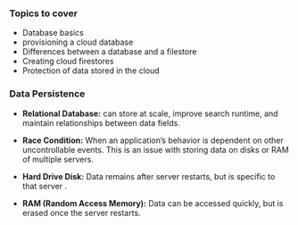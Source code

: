 
### Topics to cover

- Database basics
- provisioning a cloud database
- Differences between a database and a filestore
- Creating cloud firestores
- Protection of data stored in the cloud

### Data Persistence

- **Relational Database:** can store at scale, improve search runtime, and maintain relationships between data fields.

- **Race Condition:** When an application’s behavior is dependent on other uncontrollable events. This is an issue with storing data on disks or RAM of multiple servers.

- **Hard Drive Disk:** Data remains after server restarts, but is specific to that server .

- **RAM (Random Access Memory):** Data can be accessed quickly, but is erased once the server restarts. 



